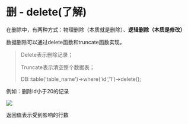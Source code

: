 # 删 - delete(了解)



在删除中，有两种方式：物理删除（本质就是删除）、**逻辑删除（本质是修改）**

 

数据删除可以通过delete函数和truncate函数实现，

> Delete表示删除记录；
>
> Truncate表示清空整个数据表；
>
> DB::table('table_name')->where('id','1')->delete();

 

例如：删除id小于20的记录

![](https://i.loli.net/2019/04/19/5cb99444a8fe6.png)

返回值表示受到影响的行数